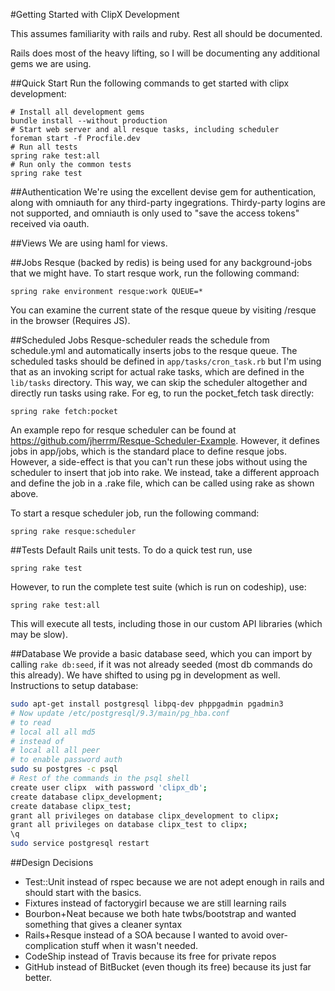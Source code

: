 #Getting Started with ClipX Development

This assumes familiarity with rails and ruby. Rest all should be documented.

Rails does most of the heavy lifting, so I will be documenting any additional gems we are using.


##Quick Start
Run the following commands to get started with clipx development:

    # Install all development gems
    bundle install --without production
    # Start web server and all resque tasks, including scheduler
    foreman start -f Procfile.dev
    # Run all tests
    spring rake test:all
    # Run only the common tests
    spring rake test

##Authentication
We're using the excellent devise gem for authentication, along with omniauth for any third-party ingegrations. Thirdy-party logins are not supported, and omniauth is only used to "save the access tokens" received via oauth.

##Views
We are using haml for views.

##Jobs
Resque (backed by redis) is being used for any background-jobs that we might have. To start resque work, run the following command:

    spring rake environment resque:work QUEUE=*

You can examine the current state of the resque queue by visiting /resque in the browser (Requires JS).

##Scheduled Jobs
Resque-scheduler reads the schedule from schedule.yml and automatically inserts jobs to the resque queue. The scheduled tasks should be defined in `app/tasks/cron_task.rb` but I'm using that as an invoking script for actual rake tasks, which are defined in the `lib/tasks` directory. This way, we can skip the scheduler altogether and directly run tasks using rake. For eg, to run the pocket_fetch task directly:

    spring rake fetch:pocket

An example repo for resque scheduler can be found at <https://github.com/jherrm/Resque-Scheduler-Example>. However, it defines jobs in app/jobs, which is the standard place to define resque jobs. However, a side-effect is that you can't run these jobs without using the scheduler to insert that job into rake. We instead, take a different approach and define the job in a .rake file, which can be called using rake as shown above.

To start a resque scheduler job, run the following command:

    spring rake resque:scheduler

##Tests
Default Rails unit tests. To do a quick test run, use

    spring rake test

However, to run the complete test suite (which is run on codeship), use:

    spring rake test:all

This will execute all tests, including those in our custom API libraries (which may be slow).

##Database
We provide a basic database seed, which you can import by calling `rake db:seed`, if it was not already seeded (most db commands do this already). We have shifted to using pg in development as well. Instructions to setup database:

```sh
sudo apt-get install postgresql libpq-dev phppgadmin pgadmin3
# Now update /etc/postgresql/9.3/main/pg_hba.conf
# to read
# local all all md5
# instead of
# local all all peer
# to enable password auth
sudo su postgres -c psql
# Rest of the commands in the psql shell
create user clipx  with password 'clipx_db';
create database clipx_development;
create database clipx_test;
grant all privileges on database clipx_development to clipx;
grant all privileges on database clipx_test to clipx;
\q
sudo service postgresql restart
```

##Design Decisions
- Test::Unit instead of rspec because we are not adept enough in rails and should start with the basics.
- Fixtures instead of factorygirl because we are still learning rails
- Bourbon+Neat because we both hate twbs/bootstrap and wanted something that gives a cleaner syntax
- Rails+Resque instead of a SOA because I wanted to avoid over-complication stuff when it wasn't needed.
- CodeShip instead of Travis because its free for private repos
- GitHub instead of BitBucket (even though its free) because its just far better.